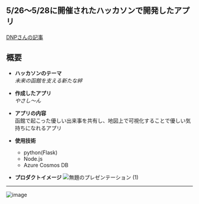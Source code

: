 ## 5/26～5/28に開催されたハッカソンで開発したアプリ

[DNPさんの記事](https://www.dnp.co.jp/biz/theme/ccoe/002/news.html#:~:text=%E3%80%8CHACK%20WITH%20Hakodate%E3%80%8D%E3%82%92%E9%96%8B%E5%82%AC%E3%81%97%E3%81%BE%E3%81%97%E3%81%9F%EF%BC%885/26%2D5/28%EF%BC%89)



  

## 概要

- **ハッカソンのテーマ**  
  *未来の函館を支える新たな絆*

- **作成したアプリ**  
  *やさし〜ん*

- **アプリの内容**  
  函館で起こった優しい出来事を共有し、地図上で可視化することで優しい気持ちになれるアプリ

- **使用技術**
  - python(Flask)
  - Node.js
  - Azure Cosmos DB

- **プロダクトイメージ**
![無題のプレゼンテーション (1)](https://github.com/user-attachments/assets/9ba0d1dc-fdb9-498e-90dc-e86c2d421521)

---


![image](https://github.com/user-attachments/assets/b54989cf-012d-4072-ab2d-966b2150777c)
